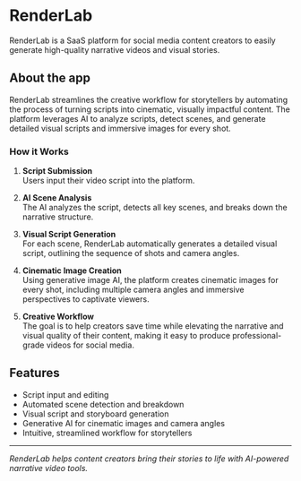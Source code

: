 # RenderLab

RenderLab is a SaaS platform for social media content creators to easily generate high-quality narrative videos and visual stories.

## About the app

RenderLab streamlines the creative workflow for storytellers by automating the process of turning scripts into cinematic, visually impactful content. The platform leverages AI to analyze scripts, detect scenes, and generate detailed visual scripts and immersive images for every shot.

### How it Works

1. **Script Submission**  
   Users input their video script into the platform.

2. **AI Scene Analysis**  
   The AI analyzes the script, detects all key scenes, and breaks down the narrative structure.

3. **Visual Script Generation**  
   For each scene, RenderLab automatically generates a detailed visual script, outlining the sequence of shots and camera angles.

4. **Cinematic Image Creation**  
   Using generative image AI, the platform creates cinematic images for every shot, including multiple camera angles and immersive perspectives to captivate viewers.

5. **Creative Workflow**  
   The goal is to help creators save time while elevating the narrative and visual quality of their content, making it easy to produce professional-grade videos for social media.

## Features

- Script input and editing
- Automated scene detection and breakdown
- Visual script and storyboard generation
- Generative AI for cinematic images and camera angles
- Intuitive, streamlined workflow for storytellers

---

_RenderLab helps content creators bring their stories to life with AI-powered narrative video tools._
